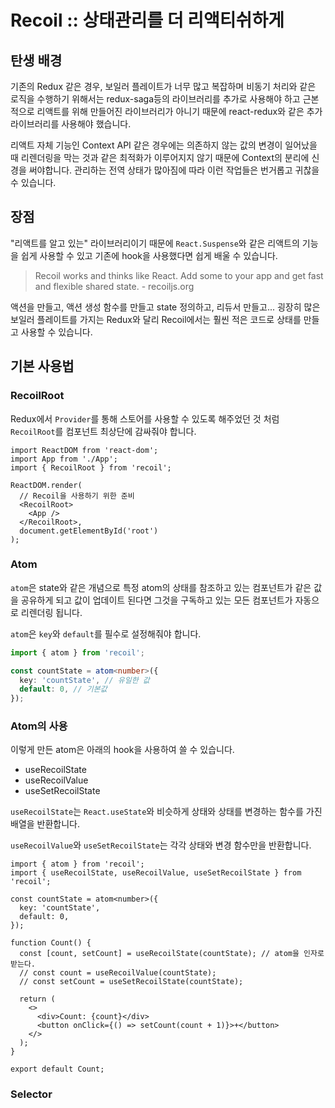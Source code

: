 # Recoil :: 상태관리를 더 리액티쉬하게

## 탄생 배경

기존의 Redux 같은 경우, 보일러 플레이트가 너무 많고 복잡하며 비동기 처리와 같은 로직을 수행하기 위해서는 redux-saga등의 라이브러리를 추가로 사용해야 하고 근본적으로 리액트를 위해 만들어진 라이브러리가 아니기 때문에 react-redux와 같은 추가 라이브러리를 사용해야 했습니다.

리액트 자체 기능인 Context API 같은 경우에는 의존하지 않는 값의 변경이 일어났을 때 리렌더링을 막는 것과 같은 최적화가 이루어지지 않기 때문에 Context의 분리에 신경을 써야합니다. 관리하는 전역 상태가 많아짐에 따라 이런 작업들은 번거롭고 귀찮을 수 있습니다.

## 장점

"리액트를 알고 있는" 라이브러리이기 때문에 `React.Suspense`와 같은 리액트의 기능을 쉽게 사용할 수 있고 기존에 hook을 사용했다면 쉽게 배울 수 있습니다.

> Recoil works and thinks like React. Add some to your app and get fast and flexible shared state. - recoiljs.org

액션을 만들고, 액션 생성 함수를 만들고 state 정의하고, 리듀서 만들고... 굉장히 많은 보일러 플레이트를 가지는 Redux와 달리 Recoil에서는 훨씬 적은 코드로 상태를 만들고 사용할 수 있습니다.

## 기본 사용법

### RecoilRoot

Redux에서 `Provider`를 통해 스토어를 사용할 수 있도록 해주었던 것 처럼 `RecoilRoot`를 컴포넌트 최상단에 감싸줘야 합니다.

```tsx
import ReactDOM from 'react-dom';
import App from './App';
import { RecoilRoot } from 'recoil';

ReactDOM.render(
  // Recoil을 사용하기 위한 준비
  <RecoilRoot>
    <App />
  </RecoilRoot>,
  document.getElementById('root')
);
```

### Atom

`atom`은 state와 같은 개념으로 특정 atom의 상태를 참조하고 있는 컴포넌트가 같은 값을 공유하게 되고 값이 업데이트 된다면 그것을 구독하고 있는 모든 컴포넌트가 자동으로 리렌더링 됩니다.

`atom`은 `key`와 `default`를 필수로 설정해줘야 합니다.

```ts
import { atom } from 'recoil';

const countState = atom<number>({
  key: 'countState', // 유일한 값
  default: 0, // 기본값
});
```

### Atom의 사용

이렇게 만든 atom은 아래의 hook을 사용하여 쓸 수 있습니다.

- useRecoilState
- useRecoilValue
- useSetRecoilState

`useRecoilState`는 `React.useState`와 비슷하게 상태와 상태를 변경하는 함수를 가진 배열을 반환합니다.

`useRecoilValue`와 `useSetRecoilState`는 각각 상태와 변경 함수만을 반환합니다.

```tsx
import { atom } from 'recoil';
import { useRecoilState, useRecoilValue, useSetRecoilState } from 'recoil';

const countState = atom<number>({
  key: 'countState',
  default: 0,
});

function Count() {
  const [count, setCount] = useRecoilState(countState); // atom을 인자로 받는다.
  // const count = useRecoilValue(countState);
  // const setCount = useSetRecoilState(countState);

  return (
    <>
      <div>Count: {count}</div>
      <button onClick={() => setCount(count + 1)}>+</button>
    </>
  );
}

export default Count;
```

### Selector
